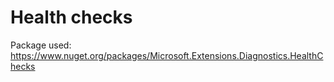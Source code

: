 # Health checks

Package used: https://www.nuget.org/packages/Microsoft.Extensions.Diagnostics.HealthChecks